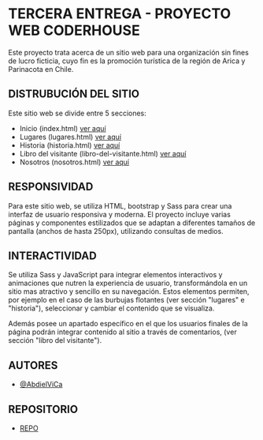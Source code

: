 
# TERCERA ENTREGA - PROYECTO WEB CODERHOUSE

Este proyecto trata acerca de un sitio web para una organización sin fines de lucro ficticia, cuyo fin es la promoción turística de la región de Arica y Parinacota en Chile.

## DISTRUBUCIÓN DEL SITIO

Este sitio web se divide entre 5 secciones:

* Inicio (index.html) [ver aquí](https://abdielvica.github.io/Abdiel-Desarrolloweb-entrega2/)
* Lugares (lugares.html) [ver aquí](https://abdielvica.github.io/Abdiel-Desarrolloweb-entrega2/pages/lugares.html)
* Historia (historia.html) [ver aquí](https://abdielvica.github.io/Abdiel-Desarrolloweb-entrega2/pages/historia.html)
* Libro del visitante (libro-del-visitante.html) [ver aquí](https://abdielvica.github.io/Abdiel-Desarrolloweb-entrega2/pages/libro-del-visitante.html)
* Nosotros (nosotros.html) [ver aquí](https://abdielvica.github.io/Abdiel-Desarrolloweb-entrega2/pages/nosotros.html)
## RESPONSIVIDAD

Para este sitio web, se utiliza HTML, bootstrap y Sass para crear una interfaz de usuario responsiva y moderna. El proyecto incluye varias páginas y componentes estilizados que se adaptan a diferentes tamaños de pantalla (anchos de hasta 250px), utilizando consultas de medios.
## INTERACTIVIDAD

Se utiliza Sass y JavaScript para integrar elementos interactivos y animaciones que nutren la experiencia de usuario, transformándola en un sitio mas atractivo y sencillo en su navegación. Estos elementos permiten, por ejemplo en el caso de las burbujas flotantes (ver sección "lugares" e "historia"), seleccionar y cambiar el contenido que se visualiza.

Además posee un apartado específico en el que los usuarios finales de la página podrán integrar contenido al sitio a través de comentarios, (ver sección "libro del visitante").
## AUTORES

- [@AbdielViCa](https://github.com/AbdielViCa)


## REPOSITORIO
* [REPO](https://github.com/AbdielViCa/Abdiel-Desarrolloweb-entrega2)